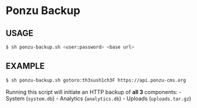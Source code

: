 # Ponzu Backup

## USAGE
```bash
$ sh ponzu-backup.sh <user:password> <base url>
```

## EXAMPLE
```bash
$ sh ponzu-backup.sh gotoro:th3sush1ch3F https://api.ponzu-cms.org
```

Running this script will initiate an HTTP backup of **all 3** components:
    - System    (`system.db`)
    - Analytics (`analytics.db`)
    - Uploads   (`uploads.tar.gz`)
